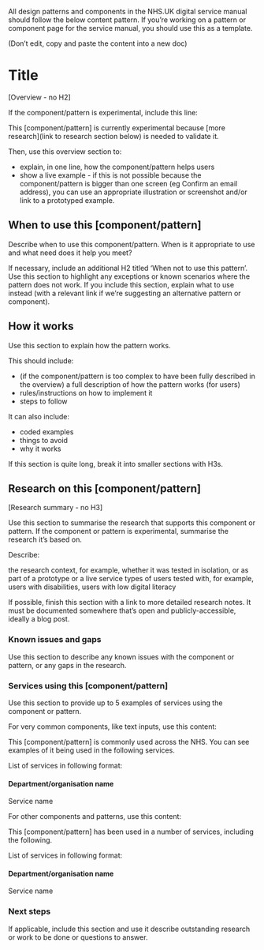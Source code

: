 All design patterns and components in the NHS.UK digital service manual should follow the below content pattern. If you’re working on a pattern or component page for the service manual, you should use this as a template. 

(Don’t edit, copy and paste the content into a new doc)

# Title

[Overview - no H2]

If the component/pattern is experimental, include this line:

This [component/pattern] is currently experimental because [more research](link to research section below) is needed to validate it.

Then, use this overview section to:

- explain, in one line, how the component/pattern helps users
- show a live example - if this is not possible because the component/pattern is bigger than one screen (eg Confirm an email address), you can use an appropriate illustration or screenshot and/or link to a prototyped example.

## When to use this [component/pattern]

Describe when to use this component/pattern. When is it appropriate to use and what need does it help you meet?

If necessary, include an additional H2 titled ‘When not to use this pattern’. Use this section to highlight any exceptions or known scenarios where the pattern does not work. If you include this section, explain what to use instead (with a relevant link if we’re suggesting an alternative pattern or component).

## How it works

Use this section to explain how the pattern works. 

This should include:

- (if the component/pattern is too complex to have been fully described in the overview) a full description of how the pattern works (for users)
- rules/instructions on how to implement it
- steps to follow

It can also include:

- coded examples
- things to avoid
- why it works

If this section is quite long, break it into smaller sections with H3s.

## Research on this [component/pattern]
[Research summary - no H3]

Use this section to summarise the research that supports this component or pattern. If the component or pattern is experimental, summarise the research it’s based on.  

Describe:

the research context, for example, whether it was tested in isolation, or as part of a prototype or a live service 
types of users tested with, for example, users with disabilities, users with low digital literacy

If possible, finish this section with a link to more detailed research notes. It must be documented somewhere that’s open and publicly-accessible, ideally a blog post. 

### Known issues and gaps

Use this section to describe any known issues with the component or pattern, or any gaps in the research. 

### Services using this [component/pattern]

Use this section to provide up to 5 examples of services using the component or pattern.

For very common components, like text inputs, use this content:

This [component/pattern] is commonly used across the NHS. You can see examples of it being used in the following services.

List of services in following format:

#### Department/organisation name
Service name

For other components and patterns, use this content:

This [component/pattern] has been used in a number of services, including the following.

List of services in following format:

#### Department/organisation name
Service name

### Next steps

If applicable, include this section and use it describe outstanding research or work to be done or questions to answer.


